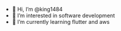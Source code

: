 - 👋 Hi, I’m @king1484
- 👀 I’m interested in software development
- 🌱 I’m currently learning flutter and aws

<!---
king1484/king1484 is a ✨ special ✨ repository because its `README.md` (this file) appears on your GitHub profile.
You can click the Preview link to take a look at your changes.
--->
